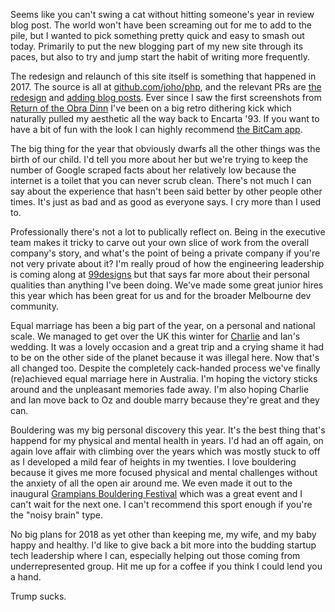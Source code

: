 Seems like you can't swing a cat without hitting someone's year in review blog post. The world won't have been screaming out for me to add to the pile, but I wanted to pick something pretty quick and easy to smash out today. Primarily to put the new blogging part of my new site through its paces, but also to try and jump start the habit of writing more frequently.

The redesign and relaunch of this site itself is something that happened in 2017. The source is all at [github.com/joho/php](https://github.com/joho/php), and the relevant PRs are [the redesign](https://github.com/joho/php/pull/6) and [adding blog posts](https://github.com/joho/php/pull/7). Ever since I saw the first screenshots from [Return of the Obra Dinn](https://dukope.itch.io/return-of-the-obra-dinn) I've been on a big retro dithering kick which naturally pulled my aesthetic all the way back to Encarta '93. If you want to have a bit of fun with the look I can highly recommend [the BitCam app](https://iconfactory.com/bc.html).

The big thing for the year that obviously dwarfs all the other things was the birth of our child. I'd tell you more about her but we're trying to keep the number of Google scraped facts about her relatively low because the internet is a toilet that you can never scrub clean. There's not much I can say about the experience that hasn't been said better by other people other times. It's just as bad and as good as everyone says. I cry more than I used to.

Professionally there's not a lot to publically reflect on. Being in the executive team makes it tricky to carve out your own slice of work from the overall company's story, and what's the point of being a private company if you're not very private about it? I'm really proud of how the engineering leadership is coming along at [99designs](https://99designs.com/) but that says far more about their personal qualities than anything I've been doing. We've made some great junior hires this year which has been great for us and for the broader Melbourne dev community.

Equal marriage has been a big part of the year, on a personal and national scale. We managed to get over the UK this winter for [Charlie](https://charliegleason.com/) and Ian's wedding. It was a lovely occasion and a great trip and a crying shame it had to be on the other side of the planet because it was illegal here. Now that's all changed too. Despite the completely cack-handed process we've finally (re)achieved equal marriage here in Australia. I'm hoping the victory sticks around and the unpleasant memories fade away. I'm also hoping Charlie and Ian move back to Oz and double marry because they're great and they can.

Bouldering was my big personal discovery this year. It's the best thing that's happend for my physical and mental health in years. I'd had an off again, on again love affair with climbing over the years which was mostly stuck to off as I developed a mild fear of heights in my twenties. I love bouldering because it gives me more focused physical and mental challenges without the anxiety of all the open air around me. We even made it out to the inaugural [Grampians Bouldering Festival](https://www.grampiansbouldering.com/the-festival/) which was a great event and I can't wait for the next one. I can't recommend this sport enough if you're the "noisy brain" type.

No big plans for 2018 as yet other than keeping me, my wife, and my baby happy and healthy. I'd like to give back a bit more into the budding startup tech leadership where I can, especially helping out those coming from underrepresented group. Hit me up for a coffee if you think I could lend you a hand.

Trump sucks.